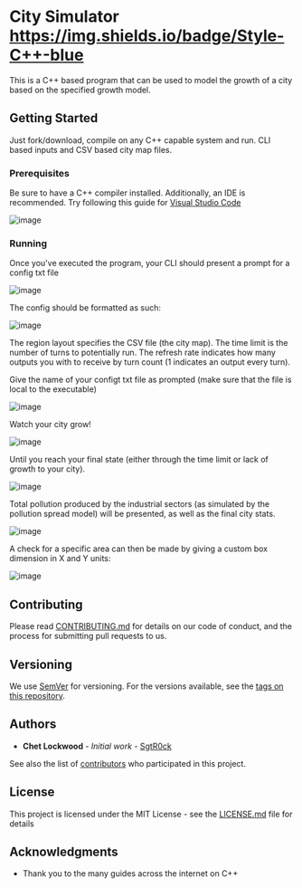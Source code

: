 # City Simulator  https://img.shields.io/badge/Style-C++-blue

This is a C++ based program that can be used to model the growth of a city based on the specified growth model.

## Getting Started

Just fork/download, compile on any C++ capable system and run. CLI based inputs and CSV based city map files.

### Prerequisites

Be sure to have a C++ compiler installed. Additionally, an IDE is recommended.
Try following this guide for [Visual Studio Code](https://code.visualstudio.com/docs/languages/cpp)

![image](https://github.com/SgtR0ck/City_Simulator/assets/8111664/73855d8b-0999-4c9b-8434-73d49ee4a338)

### Running

Once you've executed the program, your CLI should present a prompt for a config txt file

![image](https://github.com/SgtR0ck/City_Simulator/assets/8111664/90f0c37f-a0b8-4db2-8390-f01d5f3e080e)

The config should be formatted as such:

![image](https://github.com/SgtR0ck/City_Simulator/assets/8111664/1d3d9073-e05a-4c67-b34e-5aa970ee8a0a)

The region layout specifies the CSV file (the city map).
The time limit is the number of turns to potentially run.
The refresh rate indicates how many outputs you with to receive by turn count (1 indicates an output every turn).

Give the name of your configt txt file as prompted (make sure that the file is local to the executable)

![image](https://github.com/SgtR0ck/City_Simulator/assets/8111664/b6c54b8b-8585-41d4-8e7c-7204a8df20f2)

Watch your city grow!

![image](https://github.com/SgtR0ck/City_Simulator/assets/8111664/15985ac7-f217-44cb-a63f-8e0fc0db1d7d)

Until you reach your final state (either through the time limit or lack of growth to your city).

![image](https://github.com/SgtR0ck/City_Simulator/assets/8111664/e139dcd7-1d3c-47a3-9fc7-be26d480bf81)

Total pollution produced by the industrial sectors (as simulated by the pollution spread model) will be presented, as well as the final city stats.

![image](https://github.com/SgtR0ck/City_Simulator/assets/8111664/74c774f3-3e27-481a-8070-a5c254da87c0)

A check for a specific area can then be made by giving a custom box dimension in X and Y units:

![image](https://github.com/SgtR0ck/City_Simulator/assets/8111664/442888fd-7ea9-4b75-a27b-ea260ed6ab13)

## Contributing

Please read [CONTRIBUTING.md](https://github.com/SgtR0ck/City_Simulator) for details on our code of conduct, and the process for submitting pull requests to us.

## Versioning

We use [SemVer](http://semver.org/) for versioning. For the versions available, see the [tags on this repository](https://github.com/your/project/tags). 

## Authors

* **Chet Lockwood** - *Initial work* - [SgtR0ck](https://github.com/SgtR0ck)

See also the list of [contributors](https://github.com/SgtR0ck/City_Simulator/graphs/contributors) who participated in this project.

## License

This project is licensed under the MIT License - see the [LICENSE.md](https://github.com/SgtR0ck/City_Simulator/blob/main/LICENSE.md) file for details

## Acknowledgments

* Thank you to the many guides across the internet on C++
